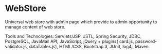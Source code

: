 # WebStore
Universal web store with admin page which provide to admin opportunity to manage content of web store.

Tools and Technologies: Servlets/JSP, JSTL, Spring Security, JDBC, PostgreSQL, JavaMail API, JavaScript,
jQuery + plugins( card.js, password-validator.js, dataTables.js), HTML/CSS, Bootstrap 3,
JUnit, log4j, Maven.
